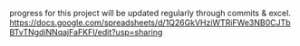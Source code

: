 progress for this project will be updated regularly through commits & excel.
https://docs.google.com/spreadsheets/d/1Q26GkVHziWTRiFWe3NB0CJTbBTvTNgdiNNqajFaFKFI/edit?usp=sharing
